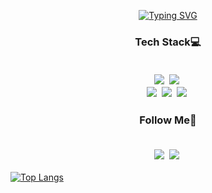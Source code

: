 <p align="center">
  <a href="https://git.io/typing-svg"><img src="https://readme-typing-svg.demolab.com?font=Fira+Code&size=30&pause=1000&color=000000&width=435&lines=Hi%2C+I'm+Jihyun+Kim+%F0%9F%A6%8B" alt="Typing SVG" /></a>
</p>

<h3 align="center">
  Tech Stack💻
  <p align="center">
    <br>
    <img src="https://img.shields.io/badge/JavaScript-F7DF1E?style=flat-square&logo=JavaScript&logoColor=white"/>&nbsp
    <img src="https://img.shields.io/badge/Python-3776AB?style=flat-square&logo=Python&logoColor=white"/>&nbsp
    <br>
    <img src="https://img.shields.io/badge/Next.js-000000?style=flat-square&logo=Next.js&logoColor=white"/>&nbsp
    <img src="https://img.shields.io/badge/React-61DAFB?style=flat-square&logo=React&logoColor=white"/>&nbsp
    <img src="https://img.shields.io/badge/Firebase-FFCA28?style=flat-square&logo=Firebase&logoColor=white"/>&nbsp
  </p>
</h3>

<h3 align="center">
  Follow Me💫
  <p align="center">
    <br>
    <a href="mailto:jihyun.kim.dev@gmail.com">
      <img src="https://img.shields.io/badge/Gmail-EA4335?style=flat-square&logo=Gmail&logoColor=white"/></a>&nbsp
    <a href="https://jihyun-dev.tistory.com/">
      <img src="https://img.shields.io/badge/Tech Blog-000000?style=flat-square&logo=Tistory&logoColor=white&link=https://jihyun-dev.tistory.com/"/></a>&nbsp
  </p>
</h3>

[![Top Langs](https://github-readme-stats.vercel.app/api/top-langs/?username=jihyunkim-dev&layout=compact)](https://github.com/jihyunkim-dev/github-readme-stats)
